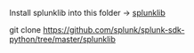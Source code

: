 Install splunklib into this folder -> [splunklib](https://github.com/splunk/splunk-sdk-python/tree/master/splunklib)

git clone https://github.com/splunk/splunk-sdk-python/tree/master/splunklib